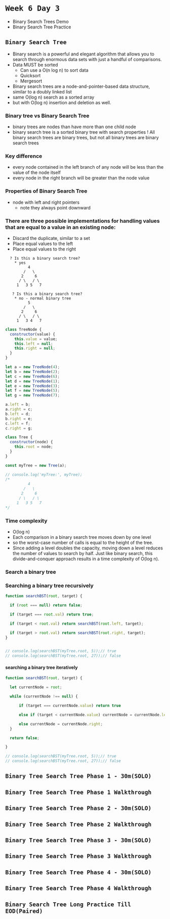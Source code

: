 # `Week 6 Day 3`

- Binary Search Trees Demo
- Binary Search Tree Practice


## `Binary Search Tree`
* Binary search is a powerful and elegant algorithm that allows you to search through enormous data sets with just a handful of comparisons.
* Data MUST be sorted
  * Can use a O(n log n) to sort data
  * Quicksort
  * Mergesort
* Binary search trees are a node-and-pointer-based data structure, similar to a doubly linked list
* same O(log n) search as a sorted array
* but with O(log n) insertion and deletion as well.

### Binary tree vs Binary Search Tree
* binary trees are nodes than have more than one child node
* binary search tree is a sorted binary tree with search properties
! All binary search trees are binary trees, but not all binary trees are binary search trees

### Key difference
* every node contained in the left branch of any node will be less than the value of the node itself
* every node in the right branch will be greater than the node value

### Properties of Binary Search Tree
* node with left and right pointers
  * note they always point downward

### There are three possible implementations for handling values that are equal to a value in an existing node:
  * Discard the duplicate, similar to a set
  * Place equal values to the left
  * Place equal values to the right
```
  ? Is this a binary search tree?
    * yes
          4
        /   \
       2     6
      / \   / \
     1   3 5   7

   ? Is this a binary search tree?
    * no - normal binary tree
          5
        /   \
       2     6
      / \   / \
     1   3 4   7
```
```js
class TreeNode {
  constructor(value) {
    this.value = value;
    this.left = null;
    this.right = null;
  }
}

let a = new TreeNode(4);
let b = new TreeNode(2);
let c = new TreeNode(6);
let d = new TreeNode(1);
let e = new TreeNode(3);
let f = new TreeNode(5);
let g = new TreeNode(7);

a.left = b;
a.right = c;
b.left = d;
b.right = e;
c.left = f;
c.right = g;

class Tree {
  constructor(node) {
    this.root = node;
  }
}

const myTree = new Tree(a);

// console.log('myTree:', myTree);
/*
          4
        /   \
       2     6
      / \   / \
     1   3 5   7
*/
```


### Time complexity
* O(log n)
* Each comparison in a binary search tree moves down by one level
* so the worst-case number of calls is equal to the height of the tree.
* Since adding a level doubles the capacity, moving down a level reduces the number of values to search by half. Just like binary search, this divide-and-conquer approach results in a time complexity of O(log n).

### Search a binary tree
### Searching a binary tree recursively
```js
function searchBST(root, target) {

  if (root === null) return false;

  if (target === root.val) return true;

  if (target < root.val) return searchBST(root.left, target);

  if (target > root.val) return searchBST(root.right, target);
}


// console.log(searchBST(myTree.root, 5));// true
// console.log(searchBST(myTree.root, 27));// false
```

#### searching a binary tree iteratively
```js
function searchBST(root, target) {

  let currentNode = root;

  while (currentNode !== null) {

      if (target === currentNode.value) return true

      else if (target < currentNode.value) currentNode = currentNode.left

      else currentNode = currentNode.right;
  }

  return false;

}

// console.log(searchBST(myTree.root, 5));// true
// console.log(searchBST(myTree.root, 27));// false
```


## `Binary Tree Search Tree Phase 1 - 30m(SOLO)`
## `Binary Tree Search Tree Phase 1 Walkthrough`
## `Binary Tree Search Tree Phase 2 - 30m(SOLO)`
## `Binary Tree Search Tree Phase 2 Walkthrough`
## `Binary Tree Search Tree Phase 3 - 30m(SOLO)`
## `Binary Tree Search Tree Phase 3 Walkthrough`
## `Binary Tree Search Tree Phase 4 - 30m(SOLO)`
## `Binary Tree Search Tree Phase 4 Walkthrough`

## `Binary Search Tree Long Practice Till EOD(Paired)`
